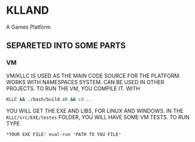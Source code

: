 # KLLAND
A Games Platform

## SEPARETED INTO SOME PARTS
### VM
 VM/KLLC IS USED AS THE MAIN CODE SOURCE FOR THE PLATFORM.
 WORKS WITH NAMESPACES SYSTEM.
 CAN BE USED IN OTHER PROJECTS.
 TO RUN THE VM, YOU COMPILE IT.
 WITH
 ```bash
 KLLC && ./bash/build.sh && cd ..
 ```
 YOU WILL GET THE EXE AND LIBS, FOR LINUX AND WINDOWS.
 IN THE 
 ```KLLC/src/EXE/testes``` FOLDER, YOU WILL HAVE SOME VM TESTS.
 TO RUN TYPE 
 ```bash
 *YOUR EXE FILE* eval-run *PATH TO YOU FILE*
 ```
